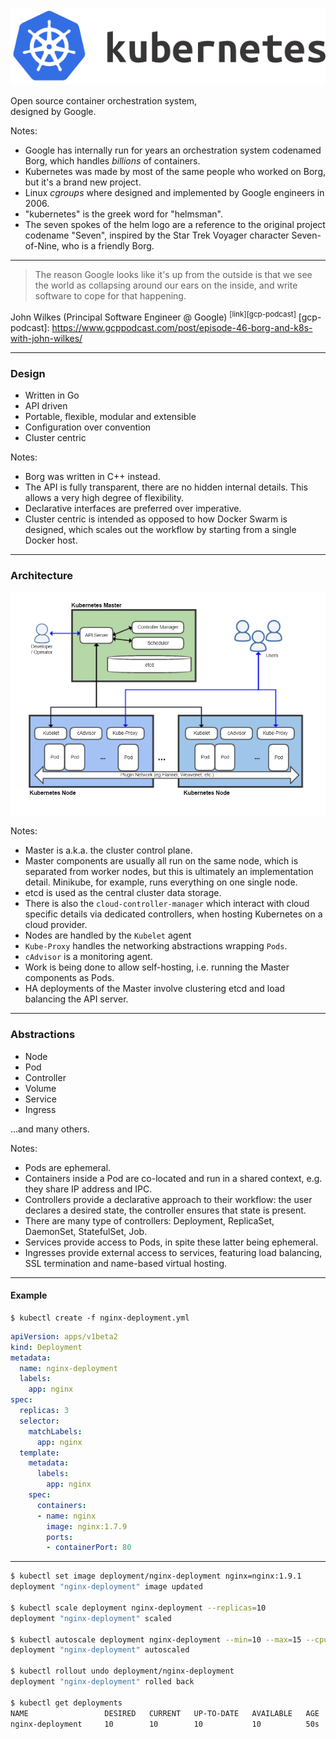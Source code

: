 ![kubernetes logo](assets/kubernetes.png)

Open source container orchestration system,  
designed by Google.

Notes:
- Google has internally run for years an orchestration system codenamed Borg, which handles *billions* of containers.
- Kubernetes was made by most of the same people who worked on Borg, but it's a brand new project.
- Linux *cgroups* where designed and implemented by Google engineers in 2006.
- "kubernetes" is the greek word for "helmsman".
- The seven spokes of the helm logo are a reference to the original project codename "Seven", inspired by the Star Trek Voyager character Seven-of-Nine, who is a friendly Borg.
---

> The reason Google looks like it's up from the outside is that we see the world as collapsing around our ears on the inside, and write software to cope for that happening.

John Wilkes (Principal Software Engineer @ Google) <sup>[link][gcp-podcast]</sup>
  [gcp-podcast]: https://www.gcppodcast.com/post/episode-46-borg-and-k8s-with-john-wilkes/

---

### Design

- Written in Go
- API driven
- Portable, flexible, modular and extensible
- Configuration over convention
- Cluster centric

Notes:
- Borg was written in C++ instead.
- The API is fully transparent, there are no hidden internal details. This allows a very high degree of flexibility.
- Declarative interfaces are preferred over imperative.
- Cluster centric is intended as opposed to how Docker Swarm is designed, which scales out the workflow by starting from a single Docker host.

---

### Architecture

![kubernetes architecture](assets/kubernetes-architecture.png)

Notes:
- Master is a.k.a. the cluster control plane.
- Master components are usually all run on the same node, which is separated from worker nodes, but this is ultimately an implementation detail. Minikube, for example, runs everything on one single node.
- etcd is used as the central cluster data storage.
- There is also the `cloud-controller-manager` which interact with cloud specific details via dedicated controllers, when hosting Kubernetes on a cloud provider.
- Nodes are handled by the `Kubelet` agent
- `Kube-Proxy` handles the networking abstractions wrapping `Pods`.
- `cAdvisor` is a monitoring agent.
- Work is being done to allow self-hosting, i.e. running the Master components as Pods.
- HA deployments of the Master involve clustering etcd and load balancing the API server.

---

### Abstractions

- Node
- Pod
- Controller
- Volume
- Service
- Ingress

...and many others.

Notes:
- Pods are ephemeral.
- Containers inside a Pod are co-located and run in a shared context, e.g. they share IP address and IPC.
- Controllers provide a declarative approach to their workflow: the user declares a desired state, the controller ensures that state is present.
- There are many type of controllers: Deployment, ReplicaSet, DaemonSet, StatefulSet, Job.
- Services provide access to Pods, in spite these latter being ephemeral.
- Ingresses provide external access to services, featuring load balancing, SSL termination and name-based virtual hosting.

---

#### Example

```shell
$ kubectl create -f nginx-deployment.yml
```

```yaml
apiVersion: apps/v1beta2
kind: Deployment
metadata:
  name: nginx-deployment
  labels:
    app: nginx
spec:
  replicas: 3
  selector:
    matchLabels:
      app: nginx
  template:
    metadata:
      labels:
        app: nginx
    spec:
      containers:
      - name: nginx
        image: nginx:1.7.9
        ports:
        - containerPort: 80
```

---

```bash
$ kubectl set image deployment/nginx-deployment nginx=nginx:1.9.1
deployment "nginx-deployment" image updated

$ kubectl scale deployment nginx-deployment --replicas=10
deployment "nginx-deployment" scaled

$ kubectl autoscale deployment nginx-deployment --min=10 --max=15 --cpu-percent=80
deployment "nginx-deployment" autoscaled

$ kubectl rollout undo deployment/nginx-deployment
deployment "nginx-deployment" rolled back

$ kubectl get deployments
NAME                 DESIRED   CURRENT   UP-TO-DATE   AVAILABLE   AGE
nginx-deployment     10        10        10           10          50s
```
